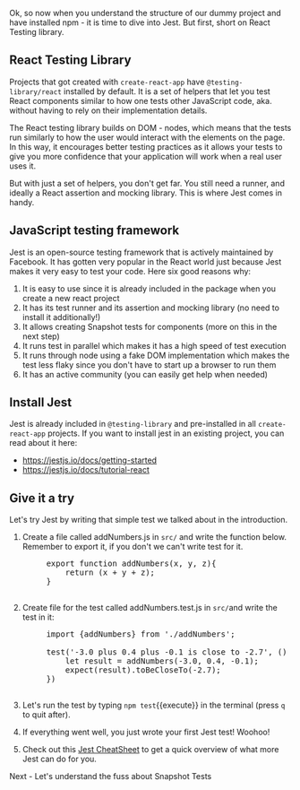 Ok, so now when you understand the structure of our dummy project and have installed npm - it is time to dive into Jest. But first, short on React Testing library.
 
## React Testing Library

Projects that got created with `create-react-app` have `@testing-library/react` installed by default. It is a set of helpers that let you test React components similar to how one tests other JavaScript code, aka. without having to rely on their implementation details.

The React testing library builds on DOM - nodes, which means that the tests run similarly to how the user would interact with the elements on the page. In this way, it encourages better testing practices as it allows your tests to give you more confidence that your application will work when a real user uses it.

But with just a set of helpers, you don't get far. You still need a runner, and ideally a React assertion and mocking library. This is where Jest comes in handy.

## JavaScript testing framework

Jest is an open-source testing framework that is actively maintained by Facebook. It has gotten very popular in the React world just because Jest makes it very easy to test your code. Here six good reasons why:

1. It is easy to use since it is already included in the package when you create a new react project
2. It has its test runner and its assertion and mocking library (no need to install it additionally!)
3. It allows creating Snapshot tests for components (more on this in the next step)
4. It runs test in parallel which makes it has a high speed of test execution
5. It runs through node using a fake DOM implementation which makes the test less flaky since you don't have to start up a browser to run them
6. It has an active community (you can easily get help when needed)
 
## Install Jest

Jest is already included in `@testing-library` and pre-installed in all `create-react-app` projects. If you want to install jest in an existing project, you can read about it here:

* https://jestjs.io/docs/getting-started
* https://jestjs.io/docs/tutorial-react

## Give it a try

Let's try Jest by writing that simple test we talked about in the introduction.
 
1. Create a file called addNumbers.js in `src/` and write the function below. Remember to export it, if you don't we can't write test for it. 

    <pre class="file" data-filename="/root/kataUser/dummy-react-app/src/addNumbers.js" data-target="replace">
        export function addNumbers(x, y, z){
            return (x + y + z);
        }
    </pre>

2. Create file for the test called addNumbers.test.js in `src/`and write the test in it:

    <pre class="file" data-filename= "/root/kataUser/dummy-react-app/src/addNumbers.test.js" data-target="replace">
        import {addNumbers} from './addNumbers';

        test('-3.0 plus 0.4 plus -0.1 is close to -2.7', () => {
            let result = addNumbers(-3.0, 0.4, -0.1);
            expect(result).toBeCloseTo(-2.7);
        })
    </pre>

3. Let's run the test by typing `npm test`{{execute}} in the terminal (press `q` to quit after).
4. If everything went well, you just wrote your first Jest test! Woohoo!
5. Check out this [Jest CheatSheet](https://devhints.io/jest) to get a quick overview of what more Jest can do for you.

Next - Let's understand the fuss about Snapshot Tests

